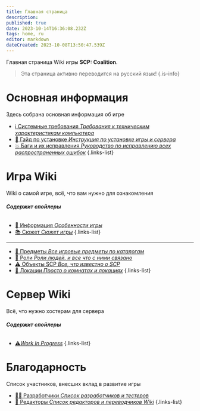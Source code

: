 ```yaml
---
title: Главная страница
description: 
published: true
date: 2023-10-14T16:36:08.232Z
tags: home, ru
editor: markdown
dateCreated: 2023-10-08T13:50:47.539Z
---
```


Главная страница Wiki игры **SCP: Coalition**.
> Эта страница активно переводится на русский язык!
{.is-info}

# Основная информация
Здесь собрана основная информация об игре

- [:information_source: Системные требования *Требования к техническим характеристикам компьютера*](/ru/install/requirements)
- [:scroll: Гайд по установке *Инструкция по установке игры и сервера*](/ru/install)
- [:boom: Баги и их исправления *Руководство по исправлению всех распространенных ошибок*](/ru/troubleshooting)
{.links-list}

# Игра Wiki

Wiki о самой игре, всё, что вам нужно для ознакомления
###### **Содержит спойлеры**
- [:bookmark_tabs: Информация *Особенности игры*](/ru/game)
- [:books: Сюжет *Сюжет игры*](/ru/game/plot)
{.links-list}
---
- [:pizza: Предметы *Все игровые предметы по каталогам*](/ru/game/items)
- [:construction_worker: Роли *Роли людей, и все что с ними связано*](/ru/game/jobs)
- [:warning: Объекты SCP *Все, что известно о SCP*](/ru/game/scps)
- [:door: Локации *Просто о комнатах и локациях*](/ru/game/rooms)
{.links-list}

# Сервер Wiki
Всё, что нужно хостерам для сервера
###### **Содержит спойлеры**
- [:warning:*Work In Progress*](/ru/home/)
{.links-list}

# Благодарность
Список участников, внесших вклад в развитие игры
- [👨‍💻 Разработчики *Список разработчиков и тестеров*](/ru/thanks/dev)
- [📰 Редакторы *Список редакторов и переводчиков Wiki*](/ru/thanks/edit)
{.links-list}